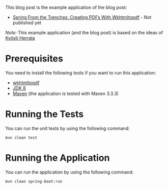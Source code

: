This blog post is the example application of the blog post:

* [Spring From the Trenches: Creating PDFs With Wkhtmltopdf]() - Not published yet

*Note:* This example application (and the blog post) is based on the ideas of [Kyösti Herrala](https://www.linkedin.com/in/kherrala)

Prerequisites
=============

You need to install the following tools if you want to run this application:

* [wkhtmltopdf](http://wkhtmltopdf.org/)
* [JDK 8](http://www.oracle.com/technetwork/java/javase/downloads/jdk8-downloads-2133151.html)
* [Maven](http://maven.apache.org/) (the application is tested with Maven 3.3.3)

Running the Tests
=================

You can run the unit tests by using the following command:

    mvn clean test

Running the Application
=======================

You can run the application by using the following command:

    mvn clean spring-boot:run
